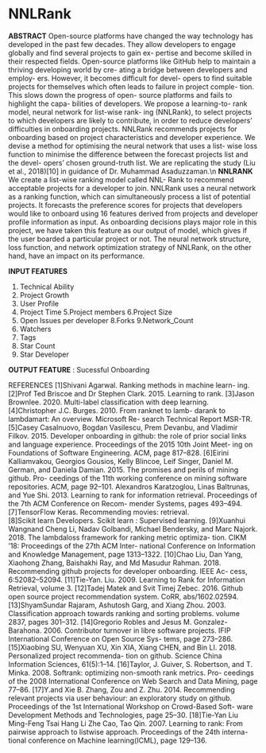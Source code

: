 # NNLRank
**ABSTRACT**
Open-source platforms have changed the way technology has developed in the past few decades. They allow developers to engage globally and find several projects to gain ex- pertise and become skilled in their respected fields. Open-source platforms like GitHub help to maintain a thriving developing world by cre- ating a bridge between developers and employ- ers. However, it becomes difficult for devel- opers to find suitable projects for themselves which often leads to failure in project comple- tion. This slows down the progress of open- source platforms and fails to highlight the capa- bilities of developers. We propose a learning-to- rank model, neural network for list-wise rank- ing (NNLRank), to select projects to which developers are likely to contribute, in order to reduce developers’ difficulties in onboarding projects. NNLRank recommends projects for onboarding based on project characteristics and developer experience. We devise a method for optimising the neural network that uses a list- wise loss function to minimise the difference between the forecast projects list and the devel- opers’ chosen ground-truth list. We are replicating the study (Liu et al., 2018)[10] in guidance of Dr. Muhammad Asaduzzaman.\n
**NNLRANK**
We create a list-wise ranking model called NNL- Rank to recommend acceptable projects for a developer to join. NNLRank uses a neural network as a ranking function, which can simultaneously process a list of potential projects. It forecasts the preference scores for projects that developers would like to onboard using 16 features derived from projects and developer profile information as input. As onboarding decisions plays major role in this project, we have taken this feature as our output of model, which gives if the user boarded a particular project or not. The neural network structure, loss function, and network optimization strategy of NNLRank, on the other hand, have an impact on its performance.

**INPUT FEATURES**
1. Technical Ability 
2. Project Growth 
3. User Profile 
4. Project Time 
5.Project members 
6.Project Size 
7. Open Issues per developer 
8.Forks 
9.Network_Count 
10. Watchers 
11. Tags 
12. Star Count 
13. Star Developer 

**OUTPUT FEATURE** : 
Sucessful Onboarding


REFERENCES
[1]Shivani Agarwal. Ranking methods in machine learn- ing.
[2]Prof Ted Briscoe and Dr Stephen Clark. 2015. Learning to rank.
[3]Jason Brownlee. 2020. Multi-label classification with deep learning.
[4]Christopher J.C. Burges. 2010. From ranknet to lamb- darank to lambdamart: An overview. Microsoft Re- search Technical Report MSR-TR.
[5]Casey Casalnuovo, Bogdan Vasilescu, Prem Devanbu, and Vladimir Filkov. 2015. Developer onboarding in github: the role of prior social links and language experience. Proceedings of the 2015 10th Joint Meet- ing on Foundations of Software Engineering. ACM, page 817–828.
[6]Eirini Kalliamvakou, Georgios Gousios, Kelly Blincoe, Leif Singer, Daniel M. German, and Daniela Damian. 2015. The promises and perils of mining github. Pro- ceedings of the 11th working conference on mining software repositories. ACM, page 92–101.
Alexandros Karatzoglou, Linas Baltrunas, and Yue Shi. 2013. Learning to rank for information retrieval. Proceedings of the 7th ACM Conference on Recom- mender Systems, pages 493–494.
[7]TensorFlow Keras. Recommending movies: retrieval.  
[8]Scikit learn Developers. Scikit learn : Supervised learning.
[9]Xuanhui Wangnand Cheng Li, Nadav Golbandi, Michael Bendersky, and Marc Najork. 2018. The lambdaloss framework for ranking metric optimiza- tion. CIKM ’18: Proceedings of the 27th ACM Inter- national Conference on Information and Knowledge Management, page 1313–1322.
[10]Chao Liu, Dan Yang, Xiaohong Zhang, Baishakhi Ray, and Md Masudur Rahman. 2018. Recommending github projects for developer onboarding. IEEE Ac- cess, 6:52082–52094.
[11]Tie-Yan. Liu. 2009. Learning to Rank for Information Retrieval, volume 3.
[12]Tadej Matek and Svit Timej Zebec. 2016. Github open source project recommendation system. CoRR, abs/1602.02594.
[13]ShyamSundar Rajaram, Ashutosh Garg, and Xiang Zhou. 2003. Classification approach towards ranking and sorting problems. volume 2837, pages 301–312.
[14]Gregorio Robles and Jesus M. Gonzalez-Barahona. 2006. Contributor turnover in libre software projects. IFIP International Conference on Open Source Sys- tems, page 273–286.
[15]Xiaobing SU, Wenyuan XU, Xin XIA, Xiang CHEN, and Bin LI. 2018. Personalized project recommenda- tion on github. Science China Information Sciences, 61(5):1–14.
[16]Taylor, J. Guiver, S. Robertson, and T. Minka. 2008. Softrank: optimizing non-smooth rank metrics. Pro- ceedings of the 2008 International Conference on Web Search and Data Mining, page 77–86.
[17]Y.and Xie B. Zhang, Zou and Z. Zhu. 2014. Recommending relevant projects via user behaviour: an exploratory study on github. Proceedings of the 1st International Workshop on Crowd-Based Soft- ware Development Methods and Technologies, page 25–30.
[18]Tie-Yan Liu Ming-Feng Tsai Hang Li Zhe Cao, Tao Qin. 2007. Learning to rank: From pairwise approach to listwise approach. Proceedings of the 24th interna- tional conference on Machine learning(ICML), page 129–136.

